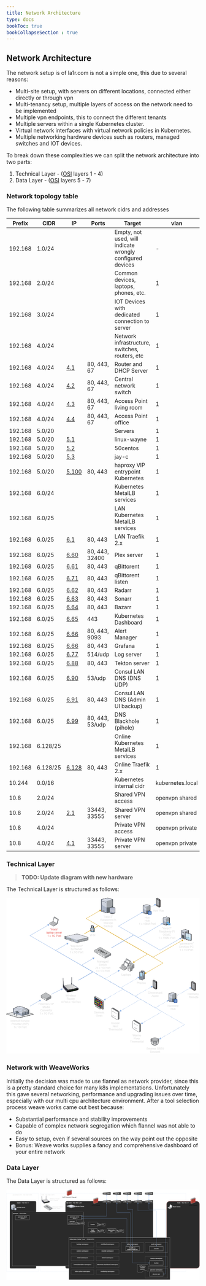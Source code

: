 ```yaml
---
title: Network Architecture
type: docs
bookToc: true
bookCollapseSection : true
---
```

## Network Architecture
The network setup is of la1r.com is not a simple one, this due to several reasons:

* Multi-site setup, with servers on different locations, connected either directly or through vpn
* Multi-tenancy setup, multiple layers of access on the network need to be implemented
* Multiple vpn endpoints, this to connect the different tenants
* Multiple servers within a single Kubernetes cluster.
* Virtual network interfaces with virtual network policies in Kubernetes.
* Multiple networking hardware devices such as routers, managed switches and IOT devices.

To break down these complexities we can split the network architecture into two parts:

1. Technical Layer - ([OSI](https://en.wikipedia.org/wiki/OSI_model#:~:text=The%20Open%20Systems%20Interconnection%20model,underlying%20internal%20structure%20and%20technology) layers 1 - 4)
2. Data Layer - ([OSI](https://en.wikipedia.org/wiki/OSI_model#:~:text=The%20Open%20Systems%20Interconnection%20model,underlying%20internal%20structure%20and%20technology) layers 5 - 7)

### Network topology table
The following table summarizes all network cidrs and addresses

| Prefix    | CIDR     | IP                            | Ports           | Target                                                     | vlan              |
| ---       | ---      | ---                           | ---             | ---                                                        | ---               |
| 192.168   | 1.0/24   |                               |                 | Empty, not used, will indicate wrongly configured devices  | -                 |
| 192.168   | 2.0/24   |                               |                 | Common devices, laptops, phones, etc.                      | 1                 |
| 192.168   | 3.0/24   |                               |                 | IOT Devices with dedicated connection to server            | 1                 |
| 192.168   | 4.0/24   |                               |                 | Network infrastructure, switches, routers, etc             | 1                 |
| 192.168   | 4.0/24   | [4.1](http://192.168.4.1)     | 80, 443, 67     | Router and DHCP Server                                     | 1                 |
| 192.168   | 4.0/24   | [4.2](http://192.168.4.2)     | 80, 443, 67     | Central network switch                                     | 1                 |
| 192.168   | 4.0/24   | [4.3](http://192.168.4.3)     | 80, 443, 67     | Access Point living room                                   | 1                 |
| 192.168   | 4.0/24   | [4.4](http://192.168.4.4)     | 80, 443, 67     | Access Point office                                        | 1                 |
| 192.168   | 5.0/20   |                               |                 | Servers                                                    | 1                 |
| 192.168   | 5.0/20   | [5.1](http://192.168.5.1)     |                 | linux-wayne                                                | 1                 |
| 192.168   | 5.0/20   | [5.2](http://192.168.5.2)     |                 | 50centos                                                   | 1                 |
| 192.168   | 5.0/20   | [5.3](http://192.168.5.3)     |                 | jay-c                                                      | 1                 |
| 192.168   | 5.0/20   | [5.100](http://192.168.5.100) | 80, 443         | haproxy VIP entrypoint Kubernetes                          | 1                 |
| 192.168   | 6.0/24   |                               |                 | Kubernetes MetalLB services                                | 1                 |
| 192.168   | 6.0/25   |                               |                 | LAN Kubernetes MetalLB services                            | 1                 |
| 192.168   | 6.0/25   | [6.1](http://192.168.6.1)     | 80, 443         | LAN Traefik 2.x                                            | 1                 |
| 192.168   | 6.0/25   | [6.60](http://192.168.6.60)   | 80, 443, 32400  | Plex server                                                | 1                 |
| 192.168   | 6.0/25   | [6.61](http://192.168.6.61)   | 80, 443         | qBittorent                                                 | 1                 |
| 192.168   | 6.0/25   | [6.71](http://192.168.6.71)   | 80, 443         | qBittorent listen                                          | 1                 |
| 192.168   | 6.0/25   | [6.62](http://192.168.6.62)   | 80, 443         | Radarr                                                     | 1                 |
| 192.168   | 6.0/25   | [6.63](http://192.168.6.63)   | 80, 443         | Sonarr                                                     | 1                 |
| 192.168   | 6.0/25   | [6.64](http://192.168.6.64)   | 80, 443         | Bazarr                                                     | 1                 |
| 192.168   | 6.0/25   | [6.65](http://192.168.6.65)   | 443             | Kubernetes Dashboard                                       | 1                 |
| 192.168   | 6.0/25   | [6.66](http://192.168.6.66)   | 80, 443, 9093   | Alert Manager                                              | 1                 |
| 192.168   | 6.0/25   | [6.66](http://192.168.6.68)   | 80, 443         | Grafana                                                    | 1                 |
| 192.168   | 6.0/25   | [6.77](http://192.168.6.77)   | 514/udp         | Log server                                                 | 1                 |
| 192.168   | 6.0/25   | [6.88](http://192.168.6.88)   | 80, 443         | Tekton server                                              | 1                 |
| 192.168   | 6.0/25   | [6.90](http://192.168.6.90)   | 53/udp          | Consul LAN DNS (DNS UDP)                                   | 1                 |
| 192.168   | 6.0/25   | [6.91](http://192.168.6.91)   | 80, 443         | Consul LAN DNS (Admin UI backup)                           | 1                 |
| 192.168   | 6.0/25   | [6.99](http://192.168.6.99)   | 80, 443, 53/udp | DNS Blackhole (pihole)                                     | 1                 |
| 192.168   | 6.128/25 |                               |                 | Online Kubernetes MetalLB services                         | 1                 |
| 192.168   | 6.128/25 | [6.128](http://192.168.6.128) | 80, 443         | Online Traefik 2.x                                         | 1                 |
| 10.244    | 0.0/16   |                               |                 | Kubernetes internal cidr                                   | kubernetes.local  |
| 10.8      | 2.0/24   |                               |                 | Shared VPN access                                          | openvpn shared    |
| 10.8      | 2.0/24   | [2.1](http://10.8.2.1)        | 33443, 33555    | Shared VPN server                                          | openvpn shared    |
| 10.8      | 4.0/24   |                               |                 | Private VPN access                                         | openvpn private   |
| 10.8      | 4.0/24   | [4.1](http://10.8.4.0)        | 33443, 33555    | Private VPN server                                         | openvpn private   |

### Technical Layer
> **TODO: Update diagram with new hardware**

The Technical Layer is structured as follows: 

![](/images/la1r-diagrams-Network%20Arch%20-%20Technical%20Layer.png)


### Network with WeaveWorks
Initially the decision was made to use flannel as network provider, since this is a pretty standard choice for many k8s implementations. Unfortunately this gave several networking, performance and upgrading issues over time, especially with our multi cpu architecture environment. After a tool selection process weave works came out best because:

* Substantial performance and stability improvements
* Capable of complex network segregation which flannel was not able to do
* Easy to setup, even if several sources on the way point out the opposite
* Bonus: Weave works supplies a fancy and comprehensive dashboard of your entire network

### Data Layer
The Data Layer is structured as follows:

![](/images/la1r-diagrams-Network%20Arch%20-%20Data%20Layer.png)
